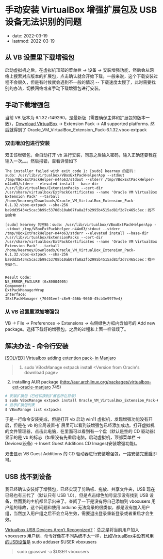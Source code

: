 # 手动安装 VirtualBox 增强扩展包及 USB 设备无法识别的问题
- date: 2022-03-19
- lastmod: 2022-03-19

## 从 VB 设置里下载增强包

启动虚拟机之后，在虚拟机顶部的菜单栏 -> 设备 -> 安装增强功能，然后会从网络上搜索对应版本的扩展包，点击确认就会开始下载。一般来说，这个下载安装过程不会很久，但是有时候就会遇到不一般的情况 -- 下载速度太慢了，此时需要找别的办法，切换网络或者手动下载增强包进行安装。

## 手动下载增强包

当前 VB 版本为 6.1.32 r149290，是最新版（需要确保主体和扩展包的版本一致），[Download VirtualBox](https://www.virtualbox.org/wiki/Downloads) -> Extension Pack -> All supported platforms. 然后就得到了 Oracle_VM_VirtualBox_Extension_Pack-6.1.32.vbox-extpack

### 双击增加包进行安装

双击该增强包，会自动打开 vb 进行安装，同意之后输入密码，输入正确还要我在输入一次。。。然后报错，查看详情如下

```
The installer failed with exit code 1: [sudo] kearney 的密码：
sudo: /usr/lib/virtualbox/VBoxExtPackHelperApp --stdout /tmp/VBoxExtPackHelper-n44o63/stdout --stderr /tmp/VBoxExtPackHelper-n44o63/stderr --elevated install --base-dir /usr/lib/virtualbox/ExtensionPacks --cert-dir /usr/share/virtualbox/ExtPackCertificates --name 'Oracle VM VirtualBox Extension Pack' --tarball /home/kearney/Downloads/Oracle_VM_VirtualBox_Extension_Pack-6.1.32.vbox-extpack --sha-256 ba9dd35434c5cac3b99c53708b10ab07fa8a2fb2995b4515ad81f2d7c465c5ec：找不到命令

[sudo] kearney 的密码：sudo: /usr/lib/virtualbox/VBoxExtPackHelperApp --stdout /tmp/VBoxExtPackHelper-n44o63/stdout --stderr /tmp/VBoxExtPackHelper-n44o63/stderr --elevated install --base-dir /usr/lib/virtualbox/ExtensionPacks --cert-dir /usr/share/virtualbox/ExtPackCertificates --name 'Oracle VM VirtualBox Extension Pack' --tarball /home/kearney/Downloads/Oracle_VM_VirtualBox_Extension_Pack-6.1.32.vbox-extpack --sha-256 ba9dd35434c5cac3b99c53708b10ab07fa8a2fb2995b4515ad81f2d7c465c5ec：找不到命令.


Result Code:
NS_ERROR_FAILURE (0x80004005)
Component:
ExtPackManagerWrap
Interface:
IExtPackManager {70401eef-c8e9-466b-9660-45cb3e9979e4}
```

### 从 VB 设置里添加增强包

VB -> File -> Preferences -> Extensions -> 右侧绿色方框内含加号的 Add new package。选择下载好的增强包，之后的过程和上面一样错误了。

## 解决办法 - 命令行安装

[[SOLVED] Virtualbox adding extention pack- in Manjaro](https://forum.manjaro.org/t/solved-virtualbox-adding-extention-pack-in-manjaro/25918)
> 1. sudo VBoxManage extpack install <Version from Oracle's download page>
  2. installing AUR package (http://aur.archlinux.org/packages/virtualbox-ext-oracle-manjaro 745)


```bash
# 安装扩展包（已经切换到扩展包所在目录）
$ sudo VBoxManage extpack install Oracle_VM_VirtualBox_Extension_Pack-6.1.32.vbox-extpack
# 显示扩展包列表
$ VBoxManage list extpacks
```

于是一行命令安装完成，但是打开 vb 启动 win11 虚拟机，发现增强功能没有开启，但是在 vb 的全局设置-扩展里可以看到该增强包已经添加成功。打开虚拟机的文件管理器，点击此电脑，在里面可以看到有一个盘（默认是空的 CD 驱动器）显示的是 vb 的标志（如果没有先重启电脑，启动虚拟机，顶部菜单栏 -> Devices(设备) -> Insert Guest Additions CD Images(安装增强功能)。

双击显示 VB Guest Additions 的 CD 驱动器进行安装增强包，一路安装完重启即可。

## USB 找不到设备

我已经确认安装好了增强包，已经实现了剪贴板、拖放、共享文件夹，USB 现在已经也有三代了（默认只有 USB 1.0），但是点击绿色加号显示没有找到 USB 设备，然而我的主机都显示出来了。查阅了一下是没有将自己添加到 vboxusers 用户组的缘故，这个问题和使用 arduino 无法烧录的很类似，都是没有加入用户组，当然加入用户组之后不会立马生效，需要退出登录重新登录或者重启才会生效。

[Virtualbox USB Devices Aren’t Recognized?](https://forum.manjaro.org/t/virtualbox-usb-devices-arent-recognized/57361/3)：总之是将当前用户加入 vboxusers 用户组，命令好像在不同系统不太一样，比如[VirtualBox中没有可用的USB设备](https://qastack.cn/superuser/956622/no-usb-devices-available-in-virtualbox)是 sudo adduser $USER vboxusers
> sudo gpasswd -a $USER vboxusers